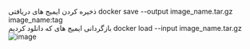 ذخیره کردن ایمیج های دریافتی			docker save --output image_name.tar.gz image_name:tag			
بازگردانی ایمیج های که دانلود کردیم			docker load --input image_name.tar.gz			
![image](https://github.com/user-attachments/assets/138c8581-09e3-4335-a5fd-a93c008dd1d8)
